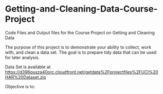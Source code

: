 # Getting-and-Cleaning-Data-Course-Project

Code Files and Output files for the Course Project on Getting and Cleaning Data

The purpose of this project is to demonstrate your ability to collect, work with, and clean a data set. The
goal is to prepare tidy data that can be used for later analysis.

Data Set is available at https://d396qusza40orc.cloudfront.net/getdata%2Fprojectfiles%2FUCI%20HAR%20Dataset.zip

Objective is to:

